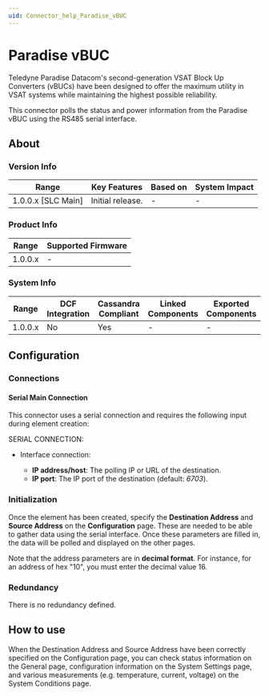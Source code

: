```yaml
---
uid: Connector_help_Paradise_vBUC
---
```


# Paradise vBUC

Teledyne Paradise Datacom's second-generation VSAT Block Up Converters (vBUCs) have been designed to offer the maximum utility in VSAT systems while maintaining the highest possible reliability.

This connector polls the status and power information from the Paradise vBUC using the RS485 serial interface.

## About

### Version Info

| Range                | Key Features     | Based on     | System Impact     |
|----------------------|------------------|--------------|-------------------|
| 1.0.0.x \[SLC Main\] | Initial release. | \-           | \-                |

### Product Info

| Range     | Supported Firmware     |
|-----------|------------------------|
| 1.0.0.x   | \-                     |

### System Info

| Range     | DCF Integration     | Cassandra Compliant     | Linked Components     | Exported Components     |
|-----------|---------------------|-------------------------|-----------------------|-------------------------|
| 1.0.0.x   | No                  | Yes                     | \-                    | \-                      |

## Configuration

### Connections

#### Serial Main Connection

This connector uses a serial connection and requires the following input during element creation:

SERIAL CONNECTION:

- Interface connection:

  - **IP address/host**: The polling IP or URL of the destination.
  - **IP port**: The IP port of the destination (default: *6703*).

### Initialization

Once the element has been created, specify the **Destination Address** and **Source Address** on the **Configuration** page. These are needed to be able to gather data using the serial interface. Once these parameters are filled in, the data will be polled and displayed on the other pages.

Note that the address parameters are in **decimal format**. For instance, for an address of hex "10", you must enter the decimal value 16.

### Redundancy

There is no redundancy defined.

## How to use

When the Destination Address and Source Address have been correctly specified on the Configuration page, you can check status information on the General page, configuration information on the System Settings page, and various measurements (e.g. temperature, current, voltage) on the System Conditions page.
